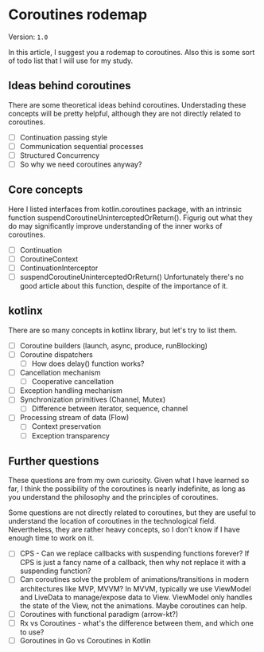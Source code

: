 # Coroutines rodemap

Version: `1.0`

In this article, I suggest you a rodemap to coroutines. Also this is some sort of todo list that I will use for my study.

## Ideas behind coroutines

There are some theoretical ideas behind coroutines. Understading these concepts will be pretty helpful, although they are not directly related to coroutines.

- [ ] Continuation passing style
- [ ] Communication sequential processes
- [ ] Structured Concurrency
- [ ] So why we need coroutines anyway?

## Core concepts

Here I listed interfaces from kotlin.coroutines package, with an intrinsic function suspendCoroutineUninterceptedOrReturn(). Figurig out what they do may significantly improve understanding of the inner works of coroutines.

- [ ] Continuation
- [ ] CoroutineContext
- [ ] ContinuationInterceptor
- [ ] suspendCoroutineUninterceptedOrReturn()
  Unfortunately there's no good article about this function, despite of the importance of it.

## kotlinx

There are so many concepts in kotlinx library, but let's try to list them.

- [ ] Coroutine builders (launch, async, produce, runBlocking)
- [ ] Coroutine dispatchers
  - [ ] How does delay() function works?
- [ ] Cancellation mechanism
  - [ ] Cooperative cancellation
- [ ] Exception handling mechanism
- [ ] Synchronization primitives (Channel, Mutex)
  - [ ] Difference between iterator, sequence, channel
- [ ] Processing stream of data (Flow)
  - [ ] Context preservation
  - [ ] Exception transparency

## Further questions

These questions are from my own curiosity. Given what I have learned so far, I think the possibility of the coroutines is nearly indefinite, as long as you understand the philosophy and the principles of coroutines.

Some questions are not directly related to coroutines, but they are useful to understand the location of coroutines in the technological field. Nevertheless, they are rather heavy concepts, so I don't know if I have enough time to work on it.

- [ ] CPS - Can we replace callbacks with suspending functions forever?
  If CPS is just a fancy name of a callback, then why not replace it with a suspending function?
- [ ] Can coroutines solve the problem of animations/transitions in modern architectures like MVP, MVVM?
  In MVVM, typically we use ViewModel and LiveData to manage/expose data to View. ViewModel only handles the state of the View, not the animations. Maybe coroutines can help.
- [ ] Coroutines with functional paradigm (arrow-kt?)
- [ ] Rx vs Coroutines - what's the difference between them, and which one to use?
- [ ] Goroutines in Go vs Coroutines in Kotlin
